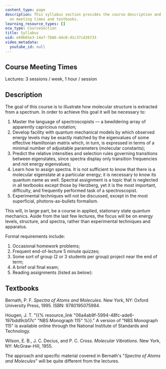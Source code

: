 ```yaml
---
content_type: page
description: This syllabus section provides the course description and information
  on meeting times and textbooks.
learning_resource_types: []
ocw_type: CourseSection
title: Syllabus
uid: e60b65e3-14a7-7b86-44c0-d1c37cd26733
video_metadata:
  youtube_id: null
---
```


Course Meeting Times
--------------------

Lectures: 3 sessions / week, 1 hour / session

Description
-----------

The goal of this course is to illustrate how molecular structure is extracted from a spectrum. In order to achieve this goal it will be necessary to:

1.  Master the language of spectroscopists — a bewildering array of apparently capricious notation;
2.  Develop facility with quantum mechanical models by which observed energy levels may be exactly matched by the eigenvalues of some effective Hamiltonian matrix which, in turn, is expressed in terms of a minimal number of adjustable parameters (molecular constants);
3.  Predict the relative intensities and selection rules governing transitions between eigenstates, since spectra display only transition frequencies and not energy eigenvalues;
4.  Learn how to assign spectra. It is not sufficient to know that there is a molecular eigenstate at a particular energy; it is necessary to know its quantum name as well. Spectral assignment is a topic that is neglected in all textbooks except those by Herzberg, yet it is the most important, difficulty, and frequently performed task of a spectroscopist.
5.  Experimental techniques will not be discussed, except in the most superficial, photons-as-bullets formalism.

This will, in large part, be a course in applied, stationary state quantum mechanics. Aside from the last few lectures, the focus will be on energy levels, structure, and spectra, rather than experimental techniques and apparatus.

Formal requirements include:

1.  Occasional homework problems;
2.  Frequent end-of-lecture 5 minute quizzes;
3.  Some sort of group (2 or 3 students per group) project near the end of term;
4.  A brief oral final exam;
5.  Reading assignments (listed as below):

Textbooks
---------

Bernath, P. F. _Spectra of Atoms and Molecules_. New York, NY: Oxford University Press, 1995. ISBN: 9780195075984.

Hougen, J. T. "{{% resource_link "06a4ab9f-5994-48fc-ade6-197bdd9cb17c" "NBS Monograph 115" %}}." A version of "NBS Monograph 115" is available online through the National Institute of Standards and Technology.

Wilson, E. B., J. C. Decius, and P. C. Cross. _Molecular Vibrations_. New York, NY: McGraw-Hill, 1955.

The approach and specific material covered in Bernath's "_Spectra of Atoms and Molecules_" will be quite different from the lectures.
